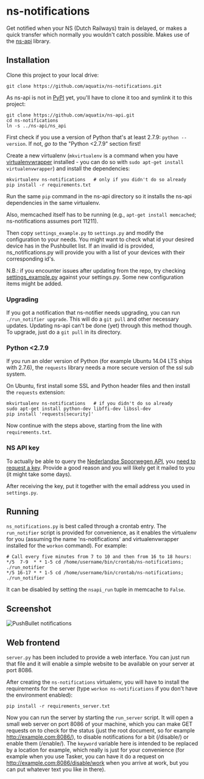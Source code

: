 # ns-notifications
Get notified when your NS (Dutch Railways) train is delayed, or makes a quick transfer which normally you wouldn't catch possible. Makes use of the [ns-api](https://github.com/aquatix/ns-api) library.

## Installation

Clone this project to your local drive:

```
git clone https://github.com/aquatix/ns-notifications.git
```

As ns-api is not in [PyPI](https://pypi.python.org/pypi) yet, you'll have to clone it too and symlink it to this project:

```
git clone https://github.com/aquatix/ns-api.git
cd ns-notifications
ln -s ../ns-api/ns_api
```

First check if you use a version of Python that's at least 2.7.9: `python --version`. If not, *go to* the "Python <2.7.9" section first!

Create a new virtualenv (`mkvirtualenv` is a command when you have [virtualenvwrapper](https://virtualenvwrapper.readthedocs.org/en/latest/) installed - you can do so with `sudo apt-get install virtualenvwrapper`) and install the dependencies:

```
mkvirtualenv ns-notifications   # only if you didn't do so already
pip install -r requirements.txt
```

Run the same `pip` command in the ns-api directory so it installs the ns-api dependencies in the same virtualenv.

Also, memcached itself has to be running (e.g., `apt-get install memcached`; ns-notifications assumes port 11211).

Then copy `settings_example.py` to `settings.py` and modify the configuration to your needs. You might want to check what id your desired device has in the Pushbullet list. If an invalid id is provided, ns_notifications.py will provide you with a list of your devices with their corresponding id's.

N.B.: if you encounter issues after updating from the repo, try checking [settings_example.py](settings_example.py) against your settings.py. Some new configuration items might be added.


### Upgrading

If you got a notification that ns-notifier needs upgrading, you can run `./run_notifier upgrade`. This will do a `git pull` and other necessary updates. Updating ns-api can't be done (yet) through this method though. To upgrade, just do a `git pull` in its directory.


### Python <2.7.9

If you run an older version of Python (for example Ubuntu 14.04 LTS ships with 2.7.6), the `requests` library needs a more secure version of the ssl sub system.

On Ubuntu, first install some SSL and Python header files and then install the `requests` extension:

```
mkvirtualenv ns-notifications   # if you didn't do so already
sudo apt-get install python-dev libffi-dev libssl-dev
pip install 'requests[security]'
```

Now continue with the steps above, starting from the line with `requirements.txt`.


### NS API key

To actually be able to query the [Nederlandse Spoorwegen API](http://www.ns.nl/api/api), you [need to request a key](https://www.ns.nl/ews-aanvraagformulier/). Provide a good reason and you will likely get it mailed to you (it might take some days).

After receiving the key, put it together with the email address you used in `settings.py`.


## Running

`ns_notifications.py` is best called through a crontab entry. The `run_notifier` script is provided for convenience, as it enables the virtualenv for you (assuming the name 'ns-notifications' and virtualenvwrapper installed for the `workon` command). For example:

```
# Call every five minutes from 7 to 10 and then from 16 to 18 hours:
*/5  7-9  * * 1-5 cd /home/username/bin/crontab/ns-notifications; ./run_notifier
*/5 16-17 * * 1-5 cd /home/username/bin/crontab/ns-notifications; ./run_notifier
```

It can be disabled by setting the `nsapi_run` tuple in memcache to `False`.


## Screenshot

![PushBullet notifications](http://aquariusoft.org/files/projects/20150729_ns-notifications.png)


## Web frontend

`server.py` has been included to provide a web interface. You can just run that file and it will enable a simple website to be available on your server at port 8086.

After creating the `ns-notifications` virtualenv, you will have to install the requirements for the server (type `workon ns-notifications` if you don't have the environment enabled):

```
pip install -r requirements_server.txt
```

Now you can run the server by starting the `run_server` script. It will open a small web server on port 8086 of your machine, which you can make GET requests on to check for the status (just the root document, so for example http://example.com:8086/), to disable notifications for a bit (/disable/<keyword>) or enable them (/enable/<keyword>). The `keyword` variable here is intended to be replaced by a location for example, which really is just for your convenience (for example when you use Tasker, you can have it do a request on http://example.com:8086/disable/work when you arrive at work, but you can put whatever text you like in there).
